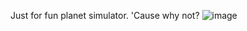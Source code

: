 Just for fun planet simulator. 'Cause why not?
![image](https://github.com/user-attachments/assets/ecdeb2f5-dfb1-47c4-b233-49c3a6df1102)
